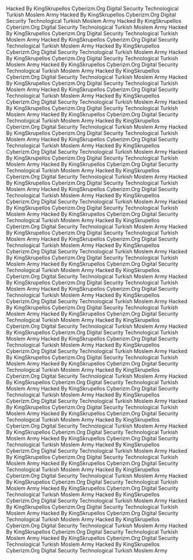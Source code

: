 Hacked By KingSkrupellos Cyberizm.Org Digital Security Technological Turkish Moslem Army
Hacked By KingSkrupellos Cyberizm.Org Digital Security Technological Turkish Moslem Army
Hacked By KingSkrupellos Cyberizm.Org Digital Security Technological Turkish Moslem Army
Hacked By KingSkrupellos Cyberizm.Org Digital Security Technological Turkish Moslem Army
Hacked By KingSkrupellos Cyberizm.Org Digital Security Technological Turkish Moslem Army
Hacked By KingSkrupellos Cyberizm.Org Digital Security Technological Turkish Moslem Army
Hacked By KingSkrupellos Cyberizm.Org Digital Security Technological Turkish Moslem Army
Hacked By KingSkrupellos Cyberizm.Org Digital Security Technological Turkish Moslem Army
Hacked By KingSkrupellos Cyberizm.Org Digital Security Technological Turkish Moslem Army
Hacked By KingSkrupellos Cyberizm.Org Digital Security Technological Turkish Moslem Army
Hacked By KingSkrupellos Cyberizm.Org Digital Security Technological Turkish Moslem Army
Hacked By KingSkrupellos Cyberizm.Org Digital Security Technological Turkish Moslem Army
Hacked By KingSkrupellos Cyberizm.Org Digital Security Technological Turkish Moslem Army
Hacked By KingSkrupellos Cyberizm.Org Digital Security Technological Turkish Moslem Army
Hacked By KingSkrupellos Cyberizm.Org Digital Security Technological Turkish Moslem Army
Hacked By KingSkrupellos Cyberizm.Org Digital Security Technological Turkish Moslem Army
Hacked By KingSkrupellos Cyberizm.Org Digital Security Technological Turkish Moslem Army
Hacked By KingSkrupellos Cyberizm.Org Digital Security Technological Turkish Moslem Army
Hacked By KingSkrupellos Cyberizm.Org Digital Security Technological Turkish Moslem Army
Hacked By KingSkrupellos Cyberizm.Org Digital Security Technological Turkish Moslem Army
Hacked By KingSkrupellos Cyberizm.Org Digital Security Technological Turkish Moslem Army
Hacked By KingSkrupellos Cyberizm.Org Digital Security Technological Turkish Moslem Army
Hacked By KingSkrupellos Cyberizm.Org Digital Security Technological Turkish Moslem Army
Hacked By KingSkrupellos Cyberizm.Org Digital Security Technological Turkish Moslem Army
Hacked By KingSkrupellos Cyberizm.Org Digital Security Technological Turkish Moslem Army
Hacked By KingSkrupellos Cyberizm.Org Digital Security Technological Turkish Moslem Army
Hacked By KingSkrupellos Cyberizm.Org Digital Security Technological Turkish Moslem Army
Hacked By KingSkrupellos Cyberizm.Org Digital Security Technological Turkish Moslem Army
Hacked By KingSkrupellos Cyberizm.Org Digital Security Technological Turkish Moslem Army
Hacked By KingSkrupellos Cyberizm.Org Digital Security Technological Turkish Moslem Army
Hacked By KingSkrupellos Cyberizm.Org Digital Security Technological Turkish Moslem Army
Hacked By KingSkrupellos Cyberizm.Org Digital Security Technological Turkish Moslem Army
Hacked By KingSkrupellos Cyberizm.Org Digital Security Technological Turkish Moslem Army
Hacked By KingSkrupellos Cyberizm.Org Digital Security Technological Turkish Moslem Army
Hacked By KingSkrupellos Cyberizm.Org Digital Security Technological Turkish Moslem Army
Hacked By KingSkrupellos Cyberizm.Org Digital Security Technological Turkish Moslem Army
Hacked By KingSkrupellos Cyberizm.Org Digital Security Technological Turkish Moslem Army
Hacked By KingSkrupellos Cyberizm.Org Digital Security Technological Turkish Moslem Army
Hacked By KingSkrupellos Cyberizm.Org Digital Security Technological Turkish Moslem Army
Hacked By KingSkrupellos Cyberizm.Org Digital Security Technological Turkish Moslem Army
Hacked By KingSkrupellos Cyberizm.Org Digital Security Technological Turkish Moslem Army
Hacked By KingSkrupellos Cyberizm.Org Digital Security Technological Turkish Moslem Army
Hacked By KingSkrupellos Cyberizm.Org Digital Security Technological Turkish Moslem Army
Hacked By KingSkrupellos Cyberizm.Org Digital Security Technological Turkish Moslem Army
Hacked By KingSkrupellos Cyberizm.Org Digital Security Technological Turkish Moslem Army
Hacked By KingSkrupellos Cyberizm.Org Digital Security Technological Turkish Moslem Army
Hacked By KingSkrupellos Cyberizm.Org Digital Security Technological Turkish Moslem Army
Hacked By KingSkrupellos Cyberizm.Org Digital Security Technological Turkish Moslem Army
Hacked By KingSkrupellos Cyberizm.Org Digital Security Technological Turkish Moslem Army
Hacked By KingSkrupellos Cyberizm.Org Digital Security Technological Turkish Moslem Army
Hacked By KingSkrupellos Cyberizm.Org Digital Security Technological Turkish Moslem Army
Hacked By KingSkrupellos Cyberizm.Org Digital Security Technological Turkish Moslem Army
Hacked By KingSkrupellos Cyberizm.Org Digital Security Technological Turkish Moslem Army
Hacked By KingSkrupellos Cyberizm.Org Digital Security Technological Turkish Moslem Army
Hacked By KingSkrupellos Cyberizm.Org Digital Security Technological Turkish Moslem Army
Hacked By KingSkrupellos Cyberizm.Org Digital Security Technological Turkish Moslem Army
Hacked By KingSkrupellos Cyberizm.Org Digital Security Technological Turkish Moslem Army
Hacked By KingSkrupellos Cyberizm.Org Digital Security Technological Turkish Moslem Army
Hacked By KingSkrupellos Cyberizm.Org Digital Security Technological Turkish Moslem Army
Hacked By KingSkrupellos Cyberizm.Org Digital Security Technological Turkish Moslem Army
Hacked By KingSkrupellos Cyberizm.Org Digital Security Technological Turkish Moslem Army
Hacked By KingSkrupellos Cyberizm.Org Digital Security Technological Turkish Moslem Army
Hacked By KingSkrupellos Cyberizm.Org Digital Security Technological Turkish Moslem Army
Hacked By KingSkrupellos Cyberizm.Org Digital Security Technological Turkish Moslem Army
Hacked By KingSkrupellos Cyberizm.Org Digital Security Technological Turkish Moslem Army
Hacked By KingSkrupellos Cyberizm.Org Digital Security Technological Turkish Moslem Army
